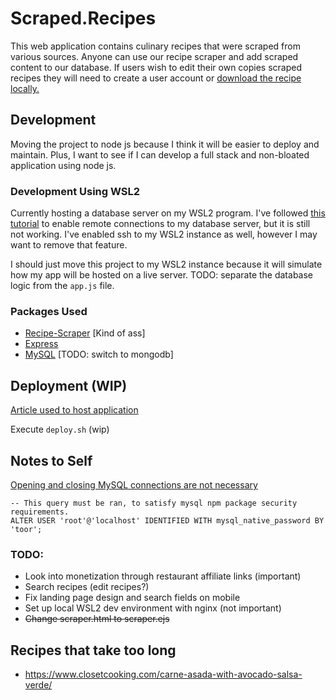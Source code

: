 # Scraped.Recipes
This web application contains culinary recipes that were scraped from various sources. Anyone can use our recipe scraper and add scraped content to our database. If users wish to edit their own copies scraped recipes they will need to create a user account or [download the recipe locally.](google.com)

## Development
Moving the project to node js because I think it will be easier to deploy and maintain. Plus, I want to see if I can develop a full stack and non-bloated application using node js.


### Development Using WSL2
Currently hosting a database server on my WSL2 program. I've followed [this tutorial](https://www.digitalocean.com/community/tutorials/how-to-allow-remote-access-to-mysql) to enable remote connections to my database server, but it is still not working. I've enabled ssh to my WSL2 instance as well, however I may want to remove that feature.


I should just move this project to my WSL2 instance because it will simulate how my app will be hosted on a live server. 
TODO: separate the database logic from the `app.js` file.

### Packages Used
* [Recipe-Scraper](https://www.npmjs.com/package/recipe-scraper) [Kind of ass]
* [Express](https://www.npmjs.com/package/express)
* [MySQL](npmjs.com/package/mysql) [TODO: switch to mongodb]

## Deployment (WIP)
[Article used to host application](https://www.digitalocean.com/community/tutorials/how-to-set-up-a-node-js-application-for-production-on-debian-9)

Execute `deploy.sh` (wip)

## Notes to Self
[Opening and closing MySQL connections are not necessary](https://stackoverflow.com/questions/14087924/cannot-enqueue-handshake-after-invoking-quit)

```
-- This query must be ran, to satisfy mysql npm package security requirements.
ALTER USER 'root'@'localhost' IDENTIFIED WITH mysql_native_password BY 'toor';
```

### TODO:
* Look into monetization through restaurant affiliate links (important)
* Search recipes (edit recipes?)
* Fix landing page design and search fields on mobile 
* Set up local WSL2 dev environment with nginx (not important)
* <strike>Change scraper.html to scraper.ejs</strike>

## Recipes that take too long
* https://www.closetcooking.com/carne-asada-with-avocado-salsa-verde/



